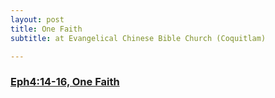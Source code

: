 ```yaml
---
layout: post
title: One Faith
subtitle: at Evangelical Chinese Bible Church (Coquitlam)

---
```


### [Eph4:14-16, One Faith](/one-faith)
